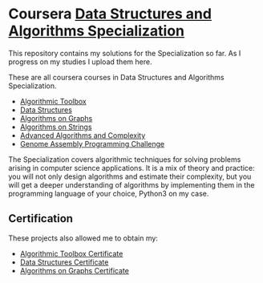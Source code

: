 # Coursera [Data Structures and Algorithms Specialization](https://www.coursera.org/specializations/data-structures-algorithms)

This repository contains my solutions for the Specialization so far. As I progress on my studies I upload them here.

These are all coursera courses in Data Structures and Algorithms Specialization.
- [Algorithmic Toolbox](https://www.coursera.org/learn/algorithmic-toolbox)
- [Data Structures](https://www.coursera.org/learn/data-structures)
- [Algorithms on Graphs](https://www.coursera.org/learn/algorithms-on-graphs)
- [Algorithms on Strings](https://www.coursera.org/learn/algorithms-on-strings)
- [Advanced Algorithms and Complexity](https://www.coursera.org/learn/advanced-algorithms-and-complexity)
- [Genome Assembly Programming Challenge](https://www.coursera.org/learn/assembling-genomes)

The Specialization covers algorithmic techniques for solving problems arising in computer science applications. It is a mix of theory and practice: you will not only design algorithms and estimate their complexity, but you will get a deeper understanding of algorithms by implementing them in the programming language of your choice, Python3 on my case.

## Certification
These projects also allowed me to obtain my:
- <a href="https://www.coursera.org/account/accomplishments/certificate/PZ46ZV6TXQPF">Algorithmic Toolbox Certificate</a>
- <a href="https://www.coursera.org/account/accomplishments/certificate/57W9AGETFND2">Data Structures Certificate</a>
- <a href="https://www.coursera.org/account/accomplishments/certificate/WVUM7XRUVTW4">Algorithms on Graphs Certificate</a>
